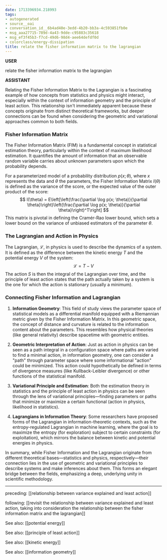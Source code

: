 ```yaml
---
date: 1713396934.218993
tags:
- autogenerated
- source__oai
- conversation_id__6b4ad40e-3edd-4b20-bb3a-4c593851fb0e
- msg_aaa27715-789d-4a43-9dde-c95883c35618
- msg_ef3f45b3-f7cd-49d6-98d4-aee64defdf0d
- colorclass/energy-dissipation
title: relate the fisher information matrix to the lagrangian
---
```


**USER**

relate the fisher information matrix to the lagrangian


**ASSISTANT**

Relating the Fisher Information Matrix to the Lagrangian is a fascinating example of how concepts from statistics and physics might interact, especially within the context of information geometry and the principle of least action. This relationship isn't immediately apparent because these concepts originate from distinct theoretical frameworks, but deeper connections can be found when considering the geometric and variational approaches common to both fields.

### Fisher Information Matrix

The Fisher Information Matrix (FIM) is a fundamental concept in statistical estimation theory, particularly within the context of maximum likelihood estimation. It quantifies the amount of information that an observable random variable carries about unknown parameters upon which the probability depends.

For a parameterized model of a probability distribution $p(x; \theta)$, where $x$ represents the data and $\theta$ the parameters, the Fisher Information Matrix $I(\theta)$ is defined as the variance of the score, or the expected value of the outer product of the score:
$$
I(\theta) = E\left[\left(\frac{\partial \log p(x; \theta)}{\partial \theta}\right)\left(\frac{\partial \log p(x; \theta)}{\partial \theta}\right)^T\right]
$$
This matrix is pivotal in defining the Cramér-Rao lower bound, which sets a lower bound on the variance of unbiased estimators of the parameter $\theta$.

### The Lagrangian and Action in Physics

The Lagrangian, $\mathcal{L}$, in physics is used to describe the dynamics of a system. It is defined as the difference between the kinetic energy $T$ and the potential energy $V$ of the system:
$$
\mathcal{L} = T - V
$$
The action $S$ is then the integral of the Lagrangian over time, and the principle of least action states that the path actually taken by a system is the one for which the action is stationary (usually a minimum).

### Connecting Fisher Information and Lagrangian

1. **Information Geometry**: This field of study views the parameter space of statistical models as a differential manifold equipped with a Riemannian metric given by the Fisher Information Matrix. In this geometric space, the concept of distance and curvature is related to the information content about the parameters. This resembles how physical theories (like general relativity) describe spacetime with geometric entities.

2. **Geometric Interpretation of Action**: Just as action in physics can be seen as a path integral in a configuration space where paths are varied to find a minimal action, in information geometry, one can consider a "path" through parameter space where some informational "action" could be minimized. This action could hypothetically be defined in terms of divergence measures (like Kullback-Leibler divergence) or other functions of the statistical manifold.

3. **Variational Principle and Estimation**: Both the estimation theory in statistics and the principle of least action in physics can be seen through the lens of variational principles—finding parameters or paths that minimize or maximize a certain functional (action in physics, likelihood in statistics).

4. **Lagrangians in Information Theory**: Some researchers have proposed forms of the Lagrangian in information-theoretic contexts, such as the entropy-regulated Lagrangian in machine learning, where the goal is to maximize the entropy (for exploration) subject to certain constraints (for exploitation), which mirrors the balance between kinetic and potential energies in physics.

In summary, while Fisher Information and the Lagrangian originate from different theoretical bases—statistics and physics, respectively—their connection lies in the use of geometric and variational principles to describe systems and make inferences about them. This forms an elegant bridge between the fields, emphasizing a deep, underlying unity in scientific methodology.


---

preceding: [[relationship between variance explained and least action]]  


following: [[revisit the relationship between variance explained and least action, taking into consideration the relationship between the fisher information matrix and the lagrangian]]

See also: [[potential energy]]


See also: [[principle of least action]]


See also: [[kinetic energy]]


See also: [[information geometry]]